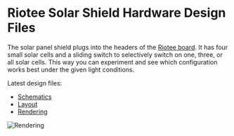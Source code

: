 # Riotee Solar Shield Hardware Design Files

The solar panel shield plugs into the headers of the [Riotee board](https://github.com/NessieCircuits/Riotee_Board). It has four small solar cells and a sliding switch to selectively switch on one, three, or all solar cells. This way you can experiment and see which configuration works best under the given light conditions.

Latest design files:

 - [Schematics](https://www.riotee.nessie-circuits.de/artifacts/solar_shield/latest/schematics.pdf)
 - [Layout](https://www.riotee.nessie-circuits.de/artifacts/solar_shield/latest/pcb.pdf)
 - [Rendering](https://www.riotee.nessie-circuits.de/artifacts/solar_shield/latest/3drendering.png "Riotee solar shield")

![Rendering](https://www.riotee.nessie-circuits.de/artifacts/solar_shield/latest/3drendering.png "Riotee solar shield")
